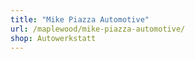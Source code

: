 ```yaml
---
title: "Mike Piazza Automotive"
url: /maplewood/mike-piazza-automotive/
shop: Autowerkstatt
---
```

